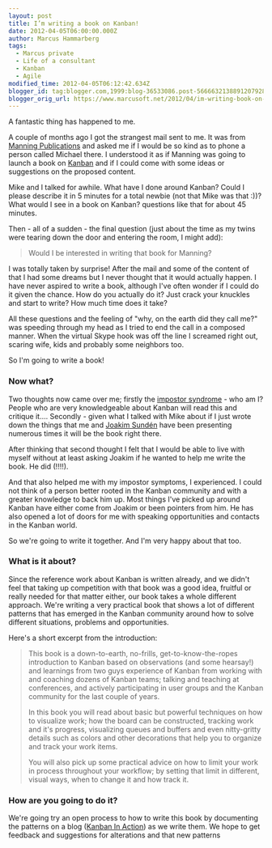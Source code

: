 ```yaml
---
layout: post
title: I’m writing a book on Kanban!
date: 2012-04-05T06:00:00.000Z
author: Marcus Hammarberg
tags:
  - Marcus private
  - Life of a consultant
  - Kanban
  - Agile
modified_time: 2012-04-05T06:12:42.634Z
blogger_id: tag:blogger.com,1999:blog-36533086.post-5666632138891207928
blogger_orig_url: https://www.marcusoft.net/2012/04/im-writing-book-on-kanban.html
---
```


A fantastic thing has happened to me.

A couple of months ago I got the strangest mail sent to me. It was from [Manning Publications](http://www.manning.com/) and asked me if I would be so kind as to phone a person called Michael there. I understood it as if Manning was going to launch a book on [Kanban](http://www.kanban101.com) and if I could come with some ideas or suggestions on the proposed content.

Mike and I talked for awhile. What have I done around Kanban? Could I please describe it in 5 minutes for a total newbie (not that Mike was that :))? What would I see in a book on Kanban? questions like that for about 45 minutes.

Then - all of a sudden - the final question (just about the time as my twins were tearing down the door and entering the room, I might add):

> Would I be interested in writing that book for Manning?

I was totally taken by surprise! After the mail and some of the content of that I had some dreams but I never thought that it would actually happen. I have never aspired to write a book, although I've often wonder if I could do it given the chance. How do you actually do it? Just crack your knuckles and start to write? How much time does it take?

All these questions and the feeling of "why, on the earth did they call me?" was speeding through my head as I tried to end the call in a composed manner. When the virtual Skype hook was off the line I screamed right out, scaring wife, kids and probably some neighbors too.

So I'm going to write a book!

### Now what?

Two thoughts now came over me; firstly the [impostor syndrome](http://en.wikipedia.org/wiki/Impostor_syndrome) - who am I? People who are very knowledgeable about Kanban will read this and critique it.... Secondly - given what I talked with Mike about if I just wrote down the things that me and [Joakim Sundén](http://www.joakimsunden.com) have been presenting numerous times it will be the book right there.

After thinking that second thought I felt that I would be able to live with myself without at least asking Joakim if he wanted to help me write the book. He did (!!!!).

And that also helped me with my impostor symptoms, I experienced. I could not think of a person better rooted in the Kanban community and with a greater knowledge to back him up. Most things I've picked up around Kanban have either come from Joakim or been pointers from him. He has also opened a lot of doors for me with speaking opportunities and contacts in the Kanban world.

So we're going to write it together. And I'm very happy about that too.

### What is it about?

Since the reference work about Kanban is written already, and we didn't feel that taking up competition with that book was a good idea, fruitful or really needed for that matter either, our book takes a whole different approach. We're writing a very practical book that shows a lot of different patterns that has emerged in the Kanban community around how to solve different situations, problems and opportunities.

Here's a short excerpt from the introduction:

> This book is a down-to-earth, no-frills, get-to-know-the-ropes introduction to Kanban based on observations (and some hearsay!) and learnings from two guys experience of Kanban from working with and coaching dozens of Kanban teams; talking and teaching at conferences, and actively participating in user groups and the Kanban community for the last couple of years.
>
> In this book you will read about basic but powerful techniques on how to visualize work; how the board can be constructed, tracking work and it's progress, visualizing queues and buffers and even nitty-gritty details such as colors and other decorations that help you to organize and track your work items.
>
> You will also pick up some practical advice on how to limit your work in process throughout your workflow; by setting that limit in different, visual ways, when to change it and how track it.

### How are you going to do it?

We're going try an open process to how to write this book by documenting the patterns on a blog ([Kanban In Action](http://www.kanbaninactionbook.com/)) as we write them. We hope to get feedback and suggestions for alterations and that new patterns

